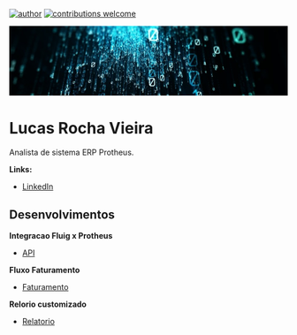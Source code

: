 [![author](https://img.shields.io/badge/author-lucas-red.svg)](https://www.linkedin.com/in/lucas-rocha-1904a3172/) [![contributions welcome](https://img.shields.io/badge/contributions-welcome-brightgreen.svg?style=flat)](https://github.com/lucas-source)

<p align="center">
  <img src="1634057844261.jfif" >
</p>
  
# Lucas Rocha Vieira

Analista de sistema ERP Protheus.

**Links:**
* [LinkedIn](https://www.linkedin.com/in/lucas-rocha-1904a3172/)

## Desenvolvimentos 

**Integracao Fluig x Protheus**
* [API](https://github.com/lucas-source/advpl/tree/main/Integracao%20Fluig%20x%20Protheus)

**Fluxo Faturamento** 
* [Faturamento](https://github.com/lucas-source/advpl/tree/main/Fluxo%20Faturamento)

**Relorio customizado**
* [Relatorio](https://github.com/lucas-source/advpl/tree/main/Relatorio%20Custom)

